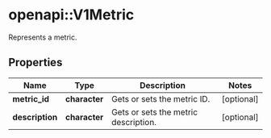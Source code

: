 # openapi::V1Metric

Represents a metric.

## Properties
Name | Type | Description | Notes
------------ | ------------- | ------------- | -------------
**metric_id** | **character** | Gets or sets the metric ID. | [optional] 
**description** | **character** | Gets or sets the metric description. | [optional] 


